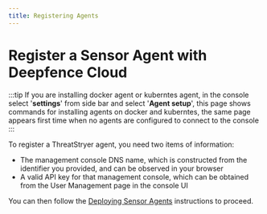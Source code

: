 ```yaml
---
title: Registering Agents
---
```


# Register a Sensor Agent with Deepfence Cloud

:::tip
If you are installing docker agent or kuberntes agent, in the console select '**settings**' from side bar and select '**Agent setup**', this page shows commands for installing agents on docker and kuberntes, the same page appears first time when no agents are configured to connect to the console
:::

To register a ThreatStryer agent, you need two items of information:

 * The management console DNS name, which is constructed from the identifier you provided, and can be observed in your browser
 * A valid API key for that management console, which can be obtained from the User Management page in the console UI

You can then follow the [Deploying Sensor Agents](/docs/sensors/) instructions to proceed.
